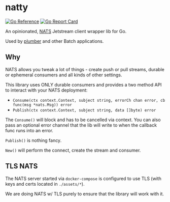 natty
=====
[![Go Reference](https://pkg.go.dev/badge/github.com/batchcorp/natty.svg)](https://pkg.go.dev/github.com/batchcorp/natty)
[![Go Report Card](https://goreportcard.com/badge/github.com/batchcorp/natty)](https://goreportcard.com/report/github.com/batchcorp/natty)


An opinionated, [NATS](https://nats.io) Jetstream client wrapper lib for Go.

Used by [plumber](https://github.com/batchcorp/plumber) and other Batch applications.

## Why

NATS allows you tweak a lot of things - create push or pull streams, durable or
ephemeral consumers and all kinds of other settings.

This library uses ONLY durable consumers and provides a two method API to interact
with your NATS deployment:

* `Consume(ctx context.Context, subject string, errorCh chan error, cb func(msg *nats.Msg)) error`
* `Publish(ctx context.Context, subject string, data []byte) error`

The `Consume()` will block and has to be cancelled via context. You can also
pass an optional error channel that the lib will write to when the callback func
runs into an error.

`Publish()` is nothing fancy.

`New()` will perform the connect, create the stream and consumer.

## TLS NATS

The NATS server started via `docker-compose` is configured to use TLS (with keys
and certs located in `./assets/*`).

We are doing NATS w/ TLS purely to ensure that the library will work with it.
